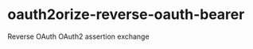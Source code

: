 oauth2orize-reverse-oauth-bearer
================================

Reverse OAuth OAuth2 assertion exchange

